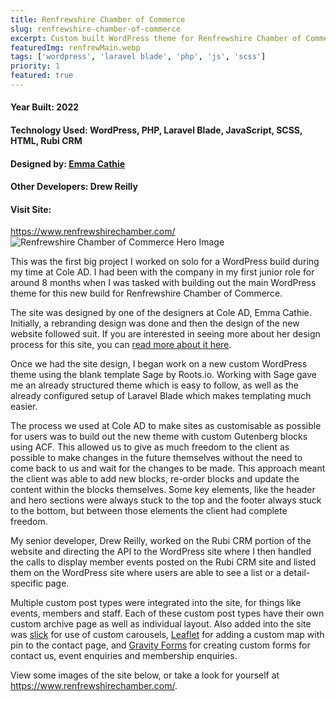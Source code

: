 ```yaml
---
title: Renfrewshire Chamber of Commerce
slug: renfrewshire-chamber-of-commerce
excerpt: Custom built WordPress theme for Renfrewshire Chamber of Commerce to reflect their new brand identiy, with integration with Rubi CRM.
featuredImg: renfrewMain.webp
tags: ['wordpress', 'laravel blade', 'php', 'js', 'scss']
priority: 1
featured: true
---
```


<div class='project__details'>
    <div class='project__details__left'>
        <h4><span>Year Built:</span> 2022</h4>
        <h4><span>Technology Used:</span> WordPress, PHP, Laravel Blade, JavaScript, SCSS, HTML, Rubi CRM</h4>
    </div>
    <div class='project__details__right'>
        <h4><span>Designed by:</span> <a href='https://www.emmacathiedesign.co.uk/' target="_blank">Emma Cathie</a></h4>
        <h4><span>Other Developers:</span> Drew Reilly</h4>
    </div>
</div>

<div class='site-link'>
    <h4>Visit Site: </h4>
    <a href='https://www.renfrewshirechamber.com/' target='_blank' rel='noopener noreferrer'>https://www.renfrewshirechamber.com/</a>
</div>

<img class='heroImg' src='./projectImages/renfrewMain.webp' alt='Renfrewshire Chamber of Commerce Hero Image'>

This was the first big project I worked on solo for a WordPress build during my time at Cole AD. I had been with the company in my first junior role for around 8 months when I was tasked with building out the main WordPress theme for this new build for Renfrewshire Chamber of Commerce.

The site was designed by one of the designers at Cole AD, Emma Cathie. Initially, a rebranding design was done and then the design of the new website followed suit. If you are interested in seeing more about her design process for this site, you can <a href='https://www.emmacathiedesign.co.uk/work/renfrewshire-chamber-of-commerce' target='_blank'>read more about it here</a>.

Once we had the site design, I began work on a new custom WordPress theme using the blank template Sage by Roots.io. Working with Sage gave me an already structured theme which is easy to follow, as well as the already configured setup of Laravel Blade which makes templating much easier.

The process we used at Cole AD to make sites as customisable as possible for users was to build out the new theme with custom Gutenberg blocks using ACF. This allowed us to give as much freedom to the client as possible to make changes in the future themselves without the need to come back to us and wait for the changes to be made. This approach meant the client was able to add new blocks, re-order blocks and update the content within the blocks themselves. Some key elements, like the header and hero sections were always stuck to the top and the footer always stuck to the bottom, but between those elements the client had complete freedom.

My senior developer, Drew Reilly, worked on the Rubi CRM portion of the website and directing the API to the WordPress site where I then handled the calls to display member events posted on the Rubi CRM site and listed them on the WordPress site where users are able to see a list or a detail-specific page.

Multiple custom post types were integrated into the site, for things like events, members and staff. Each of these custom post types have their own custom archive page as well as individual layout. Also added into the site was <a href='https://kenwheeler.github.io/slick/' target='_blank'>slick</a> for use of custom carousels, <a href='https://leafletjs.com/' target='_blank'>Leaflet</a> for adding a custom map with pin to the contact page, and <a href='https://www.gravityforms.com/' target='_blank'>Gravity Forms</a> for creating custom forms for contact us, event enquiries and membership enquiries.

View some images of the site below, or take a look for yourself at <a href='https://www.renfrewshirechamber.com/' target='_blank' rel='noopener noreferrer'>https://www.renfrewshirechamber.com/</a>.

